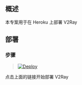 
## 概述

本专案用于在 Heroku 上部署 V2Ray

## 部署

### 步骤

> [![Deploy](https://www.herokucdn.com/deploy/button.png)](https://dashboard.heroku.com/new?template=https://github.com/mgxlin/heroe)

点击上面的链接开始部署 V2Ray
